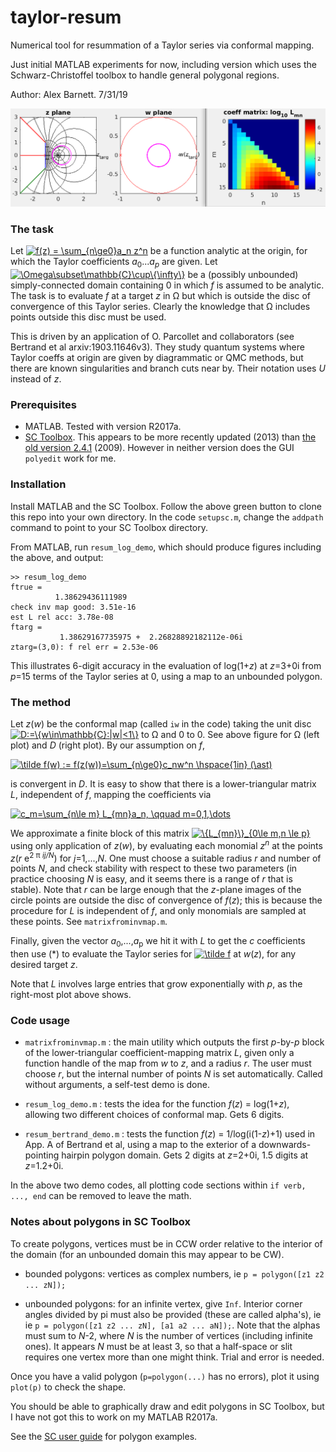 # taylor-resum

Numerical tool for resummation of a Taylor series via conformal mapping.

Just initial MATLAB experiments for now, including version which uses
the Schwarz-Christoffel toolbox to handle general polygonal regions.

Author: Alex Barnett. 7/31/19

![resum_log_demo image](images/log_demo.png)


### The task

Let
<a href="https://www.codecogs.com/eqnedit.php?latex=\inline&space;f(z)&space;=&space;\sum_{n\ge0}a_n&space;z^n" target="_blank"><img src="https://latex.codecogs.com/gif.latex?\inline&space;f(z)&space;=&space;\sum_{n\ge0}a_n&space;z^n" title="f(z) = \sum_{n\ge0}a_n z^n" /></a>
be a function analytic at the origin, for which the Taylor coefficients
_a_<sub>0</sub>..._a_<sub>_p_</sub> are given.
Let
<a href="https://www.codecogs.com/eqnedit.php?latex=\inline&space;\Omega\subset\mathbb{C}\cup\{\infty\}" target="_blank"><img src="https://latex.codecogs.com/gif.latex?\inline&space;\Omega\subset\mathbb{C}\cup\{\infty\}" title="\Omega\subset\mathbb{C}\cup\{\infty\}" /></a>
be a (possibly unbounded) simply-connected domain containing 0
in which _f_ is assumed to be analytic.
The task is to evaluate _f_ at a target _z_ in &Omega; but which is
outside the disc of convergence of this Taylor series.
Clearly the knowledge that &Omega; includes points outside this disc
must be used.

This is driven by an application of O. Parcollet and collaborators
(see Bertrand et al arxiv:1903.11646v3).
They study quantum systems where Taylor coeffs at origin
are given by diagrammatic or QMC methods, but there are known singularities
and branch cuts near by. Their notation uses _U_ instead of _z_.


### Prerequisites

* MATLAB. Tested with version R2017a.
* [SC Toolbox](https://github.com/tobydriscoll/sc-toolbox).
This appears to be more recently updated (2013) than
[the old version 2.4.1](http://www.math.udel.edu/~driscoll/SC/) (2009).
However in neither version does the GUI `polyedit` work for me.

### Installation

Install MATLAB and the SC Toolbox.
Follow the above green button to clone this repo into your own directory.
In the code `setupsc.m`, change the `addpath` command to point to your
SC Toolbox directory.

From MATLAB, run `resum_log_demo`, which should produce figures including the above, and output:

```
>> resum_log_demo
ftrue =
          1.38629436111989
check inv map good: 3.51e-16
est L rel acc: 3.78e-08
ftarg =
           1.38629167735975 +  2.26828892182112e-06i
ztarg=(3,0): f rel err = 2.53e-06
```

This illustrates 6-digit accuracy in the evaluation of log(1+_z_) at
_z_=3+0i from _p_=15 terms of the Taylor series at 0, using a map to
an unbounded polygon.


### The method

Let _z_(_w_) be the conformal map (called `iw` in the code) taking the unit disc
<a href="https://www.codecogs.com/eqnedit.php?latex=\inline&space;D:=\{w\in\mathbb{C}:|w|<1\}" target="_blank"><img src="https://latex.codecogs.com/gif.latex?\inline&space;D:=\{w\in\mathbb{C}:|w|<1\}" title="D:=\{w\in\mathbb{C}:|w|<1\}" /></a>
to &Omega; and 0 to 0.
See above figure for &Omega; (left plot) and _D_ (right plot).
By our assumption on _f_,

<a href="https://www.codecogs.com/eqnedit.php?latex=\tilde&space;f(w)&space;:=&space;f(z(w))=\sum_{n\ge0}c_nw^n&space;\hspace{1in}&space;(\ast)" target="_blank"><img src="https://latex.codecogs.com/gif.latex?\tilde&space;f(w)&space;:=&space;f(z(w))=\sum_{n\ge0}c_nw^n&space;\hspace{1in}&space;(\ast)" title="\tilde f(w) := f(z(w))=\sum_{n\ge0}c_nw^n \hspace{1in} (\ast)" /></a>

is convergent in _D_.
It is easy to show that there is a lower-triangular matrix _L_,
independent of _f_, mapping the coefficients via

<a href="https://www.codecogs.com/eqnedit.php?latex=c_m=\sum_{n\le&space;m}&space;L_{mn}a_n,&space;\qquad&space;m=0,1,\dots" target="_blank"><img src="https://latex.codecogs.com/gif.latex?c_m=\sum_{n\le&space;m}&space;L_{mn}a_n,&space;\qquad&space;m=0,1,\dots" title="c_m=\sum_{n\le m} L_{mn}a_n, \qquad m=0,1,\dots" /></a>

We approximate a finite block of this matrix 
<a href="https://www.codecogs.com/eqnedit.php?latex=\inline&space;\{L_{mn}\}_{0\le&space;m,n&space;\le&space;p}" target="_blank"><img src="https://latex.codecogs.com/gif.latex?\inline&space;\{L_{mn}\}_{0\le&space;m,n&space;\le&space;p}" title="\{L_{mn}\}_{0\le m,n \le p}" /></a>
using only application of _z_(_w_), by evaluating each monomial
_z_<sup>_n_</sup> at the points _z_(_r_ e<sup>2 &pi; _ij/N_</sup>)
for _j_=1,...,_N_.
One must choose a suitable radius _r_ and number of points _N_, and check
stability with respect to these two parameters (in practice choosing
_N_ is easy, and it seems there is a range of _r_ that is stable).
Note that _r_ can be large enough that the _z_-plane images of the circle points
are outside the disc of convergence of _f_(_z_); this is because
the procedure for _L_ is independent of _f_, and
only monomials are sampled at these points.
See `matrixfrominvmap.m`.

Finally, given the vector _a_<sub>0</sub>,...,_a_<sub>p</sub>
we hit it with _L_ to get the _c_ coefficients
then use (*) to evaluate the Taylor series for 
<a href="https://www.codecogs.com/eqnedit.php?latex=\inline&space;\tilde&space;f" target="_blank"><img src="https://latex.codecogs.com/gif.latex?\inline&space;\tilde&space;f" title="\tilde f" /></a> at _w_(_z_), for any desired
target _z_.

Note that _L_ involves large entries that grow exponentially with _p_,
as the right-most plot above shows.


### Code usage

* `matrixfrominvmap.m` : the main utility which outputs the first _p_-by-_p_ block of the lower-triangular coefficient-mapping matrix _L_, given only a function handle of the map from _w_ to _z_, and a radius _r_. The user must choose _r_, but the internal number of points _N_ is set automatically. Called without arguments, a self-test demo is done.

* `resum_log_demo.m` : tests the idea for the function _f_(_z_) = log(1+_z_), allowing two different choices of conformal map. Gets 6 digits.

* `resum_bertrand_demo.m` : tests the function _f_(_z_) = 1/log(i(1-_z_)+1)
used in App. A of Bertrand et al,
using a map to the exterior of a downwards-pointing hairpin polygon domain.
Gets 2 digits at _z_=2+0i, 1.5 digits at _z_=1.2+0i.

In the above two demo codes, all plotting code sections within `if verb, ..., end` can be removed to leave the math.



### Notes about polygons in SC Toolbox

To create polygons, vertices must be in CCW order relative to the interior of the domain (for an unbounded domain this may appear to be CW).

* bounded polygons: vertices as complex numbers, ie `p = polygon([z1 z2 ... zN]);`

* unbounded polygons: for an infinite vertex, give `Inf`.
Interior corner angles divided by pi must also be provided
(these are called alpha's), ie
ie `p = polygon([z1 z2 ... zN], [a1 a2 ... aN]);`. Note that the alphas must
sum to _N_-2, where _N_ is the number of vertices (including infinite ones).
It appears _N_ must be at least 3, so that a half-space or slit
requires one vertex more than one might think. Trial and error is needed.

Once you have a valid polygon (`p=polygon(...)` has no errors), plot it
using `plot(p)` to check the shape.

You should be able to graphically draw and edit polygons in SC Toolbox, but I have not got this to work on my MATLAB R2017a.

See the [SC user guide](http://www.math.udel.edu/~driscoll/SC/guide.pdf)
for polygon examples.

